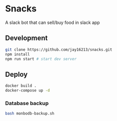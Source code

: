 # Snacks

A slack bot that can sell/buy food in slack app

## Development
```bash
git clone https://github.com/jay16213/snacks.git
npm install
npm run start # start dev server
```

## Deploy
```bash
docker build .
docker-compose up -d
```

### Database backup
```bash
bash monbodb-backup.sh
```
